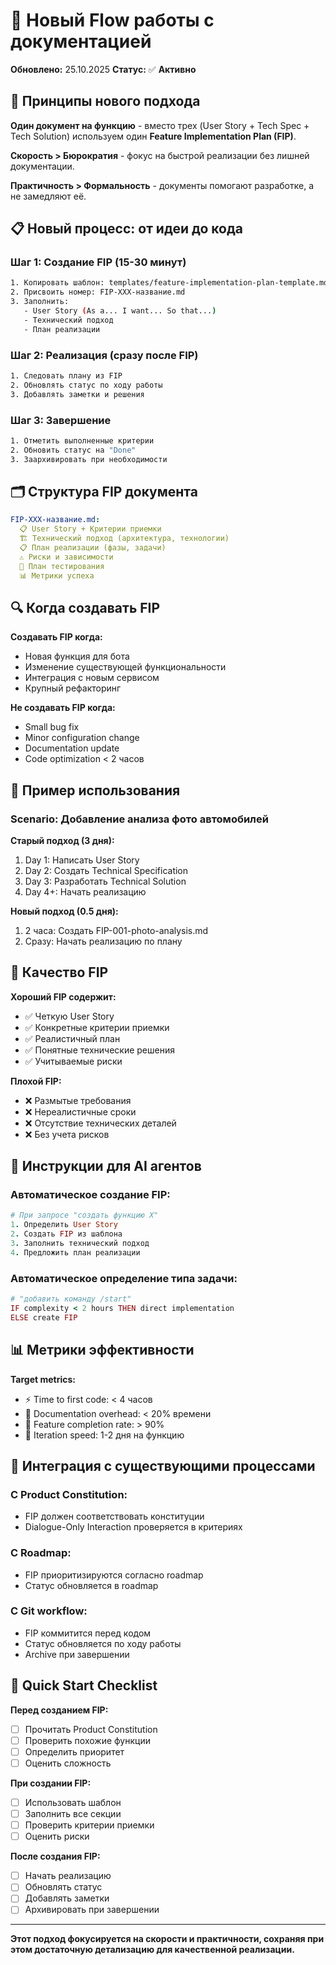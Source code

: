 # 🔄 Новый Flow работы с документацией

**Обновлено:** 25.10.2025
**Статус:** ✅ **Активно**

## 🎯 Принципы нового подхода

**Один документ на функцию** - вместо трех (User Story + Tech Spec + Tech Solution) используем один **Feature Implementation Plan (FIP)**.

**Скорость > Бюрократия** - фокус на быстрой реализации без лишней документации.

**Практичность > Формальность** - документы помогают разработке, а не замедляют её.

## 📋 Новый процесс: от идеи до кода

### Шаг 1: Создание FIP (15-30 минут)
```bash
1. Копировать шаблон: templates/feature-implementation-plan-template.md
2. Присвоить номер: FIP-XXX-название.md
3. Заполнить:
   - User Story (As a... I want... So that...)
   - Технический подход
   - План реализации
```

### Шаг 2: Реализация (сразу после FIP)
```bash
1. Следовать плану из FIP
2. Обновлять статус по ходу работы
3. Добавлять заметки и решения
```

### Шаг 3: Завершение
```bash
1. Отметить выполненные критерии
2. Обновить статус на "Done"
3. Заархивировать при необходимости
```

## 🗂️ Структура FIP документа

```yaml
FIP-XXX-название.md:
  📋 User Story + Критерии приемки
  🏗️ Технический подход (архитектура, технологии)
  📋 План реализации (фазы, задачи)
  ⚠️ Риски и зависимости
  🧪 План тестирования
  📊 Метрики успеха
```

## 🔍 Когда создавать FIP

**Создавать FIP когда:**
- Новая функция для бота
- Изменение существующей функциональности
- Интеграция с новым сервисом
- Крупный рефакторинг

**Не создавать FIP когда:**
- Small bug fix
- Minor configuration change
- Documentation update
- Code optimization < 2 часов

## 📖 Пример использования

### Scenario: Добавление анализа фото автомобилей

**Старый подход (3 дня):**
1. Day 1: Написать User Story
2. Day 2: Создать Technical Specification
3. Day 3: Разработать Technical Solution
4. Day 4+: Начать реализацию

**Новый подход (0.5 дня):**
1. 2 часа: Создать FIP-001-photo-analysis.md
2. Сразу: Начать реализацию по плану

## 🎯 Качество FIP

**Хороший FIP содержит:**
- ✅ Четкую User Story
- ✅ Конкретные критерии приемки
- ✅ Реалистичный план
- ✅ Понятные технические решения
- ✅ Учитываемые риски

**Плохой FIP:**
- ❌ Размытые требования
- ❌ Нереалистичные сроки
- ❌ Отсутствие технических деталей
- ❌ Без учета рисков

## 🤖 Инструкции для AI агентов

### Автоматическое создание FIP:
```ruby
# При запросе "создать функцию Х"
1. Определить User Story
2. Создать FIP из шаблона
3. Заполнить технический подход
4. Предложить план реализации
```

### Автоматическое определение типа задачи:
```ruby
# "добавить команду /start"
IF complexity < 2 hours THEN direct implementation
ELSE create FIP
```

## 📊 Метрики эффективности

**Target metrics:**
- ⚡ Time to first code: < 4 часов
- 📝 Documentation overhead: < 20% времени
- 🎯 Feature completion rate: > 90%
- 🔄 Iteration speed: 1-2 дня на функцию

## 🔄 Интеграция с существующими процессами

### С Product Constitution:
- FIP должен соответствовать конституции
- Dialogue-Only Interaction проверяется в критериях

### С Roadmap:
- FIP приоритизируются согласно roadmap
- Статус обновляется в roadmap

### С Git workflow:
- FIP коммитится перед кодом
- Статус обновляется по ходу работы
- Archive при завершении

## 🚀 Quick Start Checklist

**Перед созданием FIP:**
- [ ] Прочитать Product Constitution
- [ ] Проверить похожие функции
- [ ] Определить приоритет
- [ ] Оценить сложность

**При создании FIP:**
- [ ] Использовать шаблон
- [ ] Заполнить все секции
- [ ] Проверить критерии приемки
- [ ] Оценить риски

**После создания FIP:**
- [ ] Начать реализацию
- [ ] Обновлять статус
- [ ] Добавлять заметки
- [ ] Архивировать при завершении

---

**Этот подход фокусируется на скорости и практичности, сохраняя при этом достаточную детализацию для качественной реализации.**